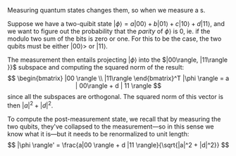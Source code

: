 Measuring quantum states changes them, so when we measure a s.

Suppose we have a two-quibit state $|\phi\rangle = a | 00\rangle + b | 01 \rangle + c | 10\rangle + d | 11 \rangle$, and we want to figure out the probability that the _parity_ of $\phi \rangle$ is $0$, ie. if the modulo two sum of the bits is zero or one. For this to be the case, the two qubits must be either $|00\rangle>$ or $|11\rangle$.

The measurement then entails projecting $|\phi \rangle$ into the $|00\rangle, |11\rangle \}}$ subspace and computing the squared norm of the result:
$$
  \begin{bmatrix} |00 \rangle \\ |11\rangle \end{bmatrix}^T |\phi \rangle = a | 00\rangle + d | 11 \rangle
$$
since all the subspaces are orthogonal. The squared norm of this vector is then $|a|^2 + |d|^2$.

To compute the post-measurement state, we recall that by measuring the two qubits, they've collapsed to the measurement—so in this sense we know what it is—but it needs to be renormalized to unit length:
$$
  |\phi \rangle' = \frac{a|00 \rangle + d |11 \rangle}{\sqrt{|a|^2 + |d|^2}}
$$
